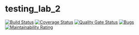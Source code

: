 # testing_lab_2
[![Build Status](https://travis-ci.com/nikbelen/testing_lab_2.svg?branch=main)](https://travis-ci.com/nikbelen/testing_lab_2)
[![Coverage Status](https://coveralls.io/repos/github/nikbelen/testing_lab_2/badge.svg?branch=main)](https://coveralls.io/github/nikbelen/testing_lab_2?branch=main)
[![Quality Gate Status](https://sonarcloud.io/api/project_badges/measure?project=nikbelen_testing_lab_2&metric=alert_status)](https://sonarcloud.io/dashboard?id=nikbelen_testing_lab_2)
[![Bugs](https://sonarcloud.io/api/project_badges/measure?project=nikbelen_testing_lab_2&metric=bugs)](https://sonarcloud.io/dashboard?id=nikbelen_testing_lab_2)
[![Maintainability Rating](https://sonarcloud.io/api/project_badges/measure?project=nikbelen_testing_lab_2&metric=sqale_rating)](https://sonarcloud.io/dashboard?id=nikbelen_testing_lab_2)
